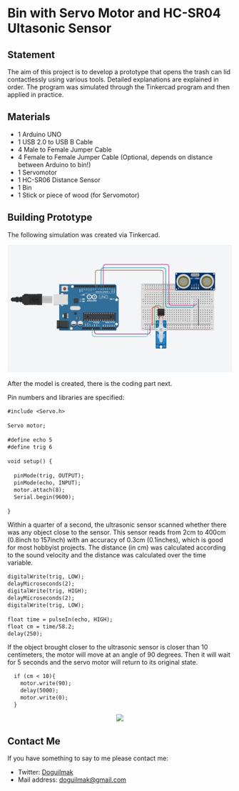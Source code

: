 
# Bin with Servo Motor and HC-SR04 Ultasonic Sensor

## Statement

The aim of this project is to develop a prototype that opens the trash can lid contactlessly using various tools. Detailed explanations are explained in order. The program was simulated through the Tinkercad program and then applied in practice. 

## Materials

 - 1 Arduino UNO
 - 1 USB 2.0 to USB B Cable
 - 4 Male to Female Jumper Cable
 - 4 Female to Female Jumper Cable (Optional, depends on distance between Arduino to bin!)
 - 1 Servomotor
 - 1 HC-SR06 Distance Sensor
 - 1 Bin
 - 1 Stick or piece of wood (for Servomotor)

## Building Prototype

The following simulation was created via Tinkercad.

<p align="center">
    <img src="bin_servo.jpg"> 
</p>

After the model is created, there is the coding part next.

Pin numbers and libraries are specified:

    #include <Servo.h>

	Servo motor; 

	#define echo 5
	#define trig 6

	void setup() {
	
	  pinMode(trig, OUTPUT);
	  pinMode(echo, INPUT);
	  motor.attach(8); 
	  Serial.begin(9600);
	  
	}

Within a quarter of a second, the ultrasonic sensor scanned whether there was any object close to the sensor. This sensor reads from 2cm to 400cm (0.8inch to 157inch) with an accuracy of 0.3cm (0.1inches), which is good for most hobbyist projects. The distance (in cm) was calculated according to the sound velocity and the distance was calculated over the time variable.

    digitalWrite(trig, LOW);
	delayMicroseconds(2);
	digitalWrite(trig, HIGH);
	delayMicroseconds(2);
	digitalWrite(trig, LOW);
	  
	float time = pulseIn(echo, HIGH);
	float cm = time/58.2;
	delay(250);

If the object brought closer to the ultrasonic sensor is closer than 10 centimeters, the motor will move at an angle of 90 degrees. Then it will wait for 5 seconds and the servo motor will return to its original state.

      if (cm < 10){
        motor.write(90);
        delay(5000);
        motor.write(0);
      }

<p align="center">
    <img src="bin_servo.gif"> 
</p>

## Contact Me

If you have something to say to me please contact me: 

 - Twitter: [Doguilmak](https://twitter.com/Doguilmak) 
 - Mail address: doguilmak@gmail.com
 
